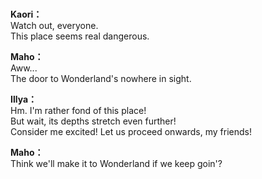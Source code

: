 # 

  
**Kaori：**  
Watch out, everyone.  
This place seems real dangerous.  
  
**Maho：**  
Aww...  
The door to Wonderland's nowhere in sight.  
  
**Illya：**  
Hm. I'm rather fond of this place!  
But wait, its depths stretch even further!  
Consider me excited! Let us proceed onwards, my friends!  
  
**Maho：**  
Think we'll make it to Wonderland if we keep goin'?  
